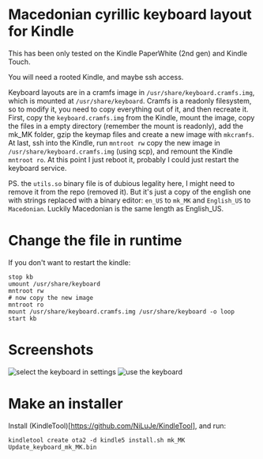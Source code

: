 Macedonian cyrillic keyboard layout for Kindle
==============================================

This has been only tested on the Kindle PaperWhite (2nd gen) and Kindle Touch.

You will need a rooted Kindle, and maybe ssh access.

Keyboard layouts are in a cramfs image in `/usr/share/keyboard.cramfs.img`, which is mounted at `/usr/share/keyboard`.
Cramfs is a readonly filesystem, so to modify it, you need to copy everything out of it, and then recreate it.
First, copy the `keyboard.cramfs.img` from the Kindle, mount the image, copy the files in a empty directory (remember
the mount is readonly), add the mk_MK folder, gzip the keymap files and create a new image with `mkcramfs`. At last, ssh into the Kindle, run
`mntroot rw` copy the new image in `/usr/share/keyboard.cramfs.img` (using scp), and remount the Kindle `mntroot ro`. At
this point I just reboot it, probably I could just restart the keyboard service.

PS. the `utils.so` binary file is of dubious legality here, I might need to remove it from the repo (removed it).
But it's just a copy of the english one with strings replaced with a binary editor: `en_US` to `mk_MK` and `English_US` to `Macedonian`.
Luckily Macedonian is the same length as English_US.


Change the file in runtime
==========================

If you don't want to restart the kindle:

    stop kb
    umount /usr/share/keyboard
    mntroot rw
    # now copy the new image
    mntroot ro
    mount /usr/share/keyboard.cramfs.img /usr/share/keyboard -o loop
    start kb


Screenshots
===========

![select the keyboard in settings](https://raw.github.com/gdamjan/macedonian-cyrillic-layout-for-kindle/master/screenshots/select-keyboard.png)
![use the keyboard](https://raw.github.com/gdamjan/macedonian-cyrillic-layout-for-kindle/master/screenshots/keyboard.png)


Make an installer
=================

Install (KindleTool)[https://github.com/NiLuJe/KindleTool], and run:

    kindletool create ota2 -d kindle5 install.sh mk_MK Update_keyboard_mk_MK.bin

